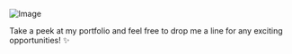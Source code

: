 ![Image](/IamProgrammerEnglish.png "I am a nerd")

Take a peek at my portfolio and feel free to drop me a line for any exciting opportunities! ✨
